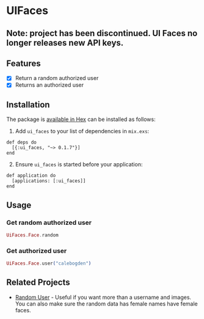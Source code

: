 # UIFaces

## Note: project has been discontinued. UI Faces no longer releases new API keys.


## Features

- [x] Return a random authorized user
- [x] Returns an authorized user

## Installation

The package is [available in Hex](https://hexdocs.pm/ui_faces/0.1.7/UiFaces.Face.html) can be installed as follows:

  1. Add `ui_faces` to your list of dependencies in `mix.exs`:

    def deps do
      [{:ui_faces, "~> 0.1.7"}]
    end


  2. Ensure `ui_faces` is started before your application:


    def application do
      [applications: [:ui_faces]]
    end


## Usage

### Get random authorized user

```elixir
UiFaces.Face.random
```

### Get authorized user

```elixir
UiFaces.Face.user("calebogden")
```


## Related Projects

* [Random User](https://github.com/katgironpe/random_user) - Useful if you want more than a username and images. You can also make sure the random data has female names have female faces.
